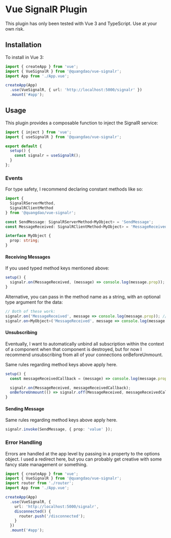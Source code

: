 # Vue SignalR Plugin

This plugin has only been tested with Vue 3 and TypeScript. Use at your own risk.

## Installation

To install in Vue 3:

```typescript
import { createApp } from 'vue';
import { VueSignalR } from '@quangdao/vue-signalr';
import App from './App.vue';

createApp(App)
  .use(VueSignalR, { url: 'http://localhost:5000/signalr' })
  .mount('#app');
```

## Usage

This plugin provides a composable function to inject the SignalR service:

```typescript
import { inject } from 'vue';
import { useSignalR } from '@quangdao/vue-signalr';

export default {
  setup() {
    const signalr = useSignalR();
  }
};
```

### Events

For type safety, I recommend declaring constant methods like so:

```typescript
import {
  SignalRServerMethod,
  SignalRClientMethod
} from '@quangdao/vue-signalr';

const SendMessage: SignalRServerMethod<MyObject> = 'SendMessage';
const MessageReceived: SignalRClientMethod<MyObject> = 'MessageReceived';

interface MyObject {
  prop: string;
}
```

#### Receiving Messages

If you used typed method keys mentioned above:

```typescript
setup() {
  signalr.on(MessageReceived, (message) => console.log(message.prop));
}
```

Alternative, you can pass in the method name as a string, with an optional type argument for the data:

```typescript
// Both of these work:
signalr.on('MessageReceived', message => console.log(message.prop)); // Data object is untyped
signalr.on<MyObject>('MessageReceived', message => console.log(message.prop));
```

#### Unsubscribing

Eventually, I want to automatically unbind all subscription within the context of a component when that component is destroyed, but for now I recommend unsubscribing from all of your connections onBeforeUnmount.

Same rules regarding method keys above apply here.

```typescript
setup() {
  const messageReceivedCallback = (message) => console.log(message.prop);

  signalr.on(MessageReceived, messageReceivedCallback);
  onBeforeUnmount(() => signalr.off(MessageReceived, messageReceivedCallback));
}
```

#### Sending Message

Same rules regarding method keys above apply here.

```typescript
signalr.invoke(SendMessage, { prop: 'value' });
```

### Error Handling

Errors are handled at the app level by passing in a property to the options object. I used a redirect here, but you can probably get creative with some fancy state management or something.

```typescript
import { createApp } from 'vue';
import { VueSignalR } from '@quangdao/vue-signalr';
import router from './router';
import App from './App.vue';

createApp(App)
  .use(VueSignalR, {
    url: 'http://localhost:5000/signalr',
    disconnected() {
      router.push('/disconnected');
    }
  })
  .mount('#app');
```
